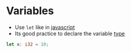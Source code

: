 # Variables

- Use `let` like in [javascript](contents-javascript.md)
- Its good practice to declare the variable [type](computer-science/docs/rust/types.md)  

```rust
let x: i32 = 10;
```
